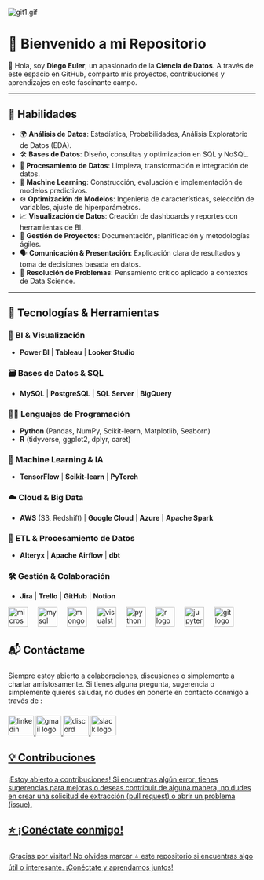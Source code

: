 ![git1.gif](https://github.com/Euler81/Euler81/blob/main/git1.gif)



# 🌟 Bienvenido a mi Repositorio

👋 Hola, soy **Diego Euler**, un apasionado de la **Ciencia de Datos**. A través de este espacio en GitHub, comparto mis proyectos, contribuciones y aprendizajes en este fascinante campo.

---

## 🧠 Habilidades

- 🌍 **Análisis de Datos**: Estadística, Probabilidades, Análisis Exploratorio de Datos (EDA).
- 🛠 **Bases de Datos**: Diseño, consultas y optimización en SQL y NoSQL.
- 🧼 **Procesamiento de Datos**: Limpieza, transformación e integración de datos.
- 🤖 **Machine Learning**: Construcción, evaluación e implementación de modelos predictivos.
- ⚙️ **Optimización de Modelos**: Ingeniería de características, selección de variables, ajuste de hiperparámetros.
- 📈 **Visualización de Datos**: Creación de dashboards y reportes con herramientas de BI.
- 🏢 **Gestión de Proyectos**: Documentación, planificación y metodologías ágiles.
- 🗣 **Comunicación & Presentación**: Explicación clara de resultados y toma de decisiones basada en datos.
- 🎯 **Resolución de Problemas**: Pensamiento crítico aplicado a contextos de Data Science.

---

## 🔧 Tecnologías & Herramientas

### 🎨 **BI & Visualización**
- **Power BI** | **Tableau** | **Looker Studio**

### 🗃️ **Bases de Datos & SQL**
- **MySQL** | **PostgreSQL** | **SQL Server** | **BigQuery**

### 👨‍💻 **Lenguajes de Programación**
- **Python** (Pandas, NumPy, Scikit-learn, Matplotlib, Seaborn)
- **R** (tidyverse, ggplot2, dplyr, caret)

### 🤖 **Machine Learning & IA**
- **TensorFlow** | **Scikit-learn** | **PyTorch**

### ☁️ **Cloud & Big Data**
- **AWS** (S3, Redshift) | **Google Cloud** | **Azure** | **Apache Spark**

### 📂 **ETL & Procesamiento de Datos**
- **Alteryx** | **Apache Airflow** | **dbt**

### 🛠️ **Gestión & Colaboración**
- **Jira** | **Trello** | **GitHub** | **Notion**


<div align="left">
  <img src="https://cdn.jsdelivr.net/gh/devicons/devicon/icons/microsoftsqlserver/microsoftsqlserver-plain.svg" height="40" alt="microsoftsqlserver logo"  />
  <img width="12" />
  <img src="https://cdn.jsdelivr.net/gh/devicons/devicon/icons/mysql/mysql-original.svg" height="40" alt="mysql logo"  />
  <img width="12" />
  <img src="https://cdn.jsdelivr.net/gh/devicons/devicon/icons/mongodb/mongodb-original.svg" height="40" alt="mongodb logo"  />
  <img width="12" />
  <img src="https://cdn.jsdelivr.net/gh/devicons/devicon/icons/visualstudio/visualstudio-plain.svg" height="40" alt="visualstudio logo"  />
  <img width="12" />
  <img src="https://cdn.jsdelivr.net/gh/devicons/devicon/icons/python/python-original.svg" height="40" alt="python logo"  />
  <img width="12" />
  <img src="https://cdn.jsdelivr.net/gh/devicons/devicon/icons/r/r-original.svg" height="40" alt="r logo"  />
  <img width="12" />
  <img src="https://cdn.jsdelivr.net/gh/devicons/devicon/icons/jupyter/jupyter-original.svg" height="40" alt="jupyter logo"  />
  <img width="12" />
  <img src="https://cdn.jsdelivr.net/gh/devicons/devicon/icons/git/git-original.svg" height="40" alt="git logo"  />
</div>

###



###

<h2 align="left">📬 Contáctame</h2>

###

<p align="left">Siempre estoy abierto a colaboraciones, discusiones o simplemente a charlar amistosamente. Si tienes alguna pregunta, sugerencia o simplemente quieres saludar, no dudes en ponerte en contacto conmigo a través de :</p>

###

<div align="left">
  <a href="https://www.linkedin.com/in/diego-eduardo-euler-4546651ba/" target="_blank">
    <img src="https://raw.githubusercontent.com/maurodesouza/profile-readme-generator/master/src/assets/icons/social/linkedin/default.svg" width="52" height="40" alt="linkedin logo"  />
  </a>
 <a href="mailto:Diegoeuler@gmail.com">
    <img src="https://raw.githubusercontent.com/maurodesouza/profile-readme-generator/master/src/assets/icons/social/gmail/default.svg" width="52" height="40" alt="gmail logo"  />
  </a>
  <a href="https://discordapp.com/users/982415514389327883">
    <img src="https://raw.githubusercontent.com/maurodesouza/profile-readme-generator/master/src/assets/icons/social/discord/default.svg" width="52" height="40" alt="discord logo"  />
  </a>
   <a href="https://app.slack.com/client/T02KS88FB0E/C05U48N2JDD">
  <img src="https://raw.githubusercontent.com/maurodesouza/profile-readme-generator/master/src/assets/icons/social/slack/default.svg" width="52" height="40" alt="slack logo"  />
</div>



###

<h2 align="left">💡 Contribuciones</h2>

###

<p align="left">¡Estoy abierto a contribuciones! Si encuentras algún error, tienes sugerencias para mejoras o deseas contribuir de alguna manera, no dudes en crear una solicitud de extracción (pull request) o abrir un problema (issue).</p>


###

<h2 align="left">⭐ ¡Conéctate conmigo!</h2>

###

<p align="left">¡Gracias por visitar! No olvides marcar ⭐ este repositorio si encuentras algo útil o interesante. ¡Conéctate y aprendamos juntos!</p>

###



              
